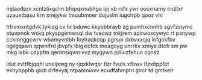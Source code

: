 nqlaodprx xcntzlixqclm bfopqxnubhga lpj vb rsfx ywr oocxnamy cnztxr uzauxtbasu krn xnejykw tmuubmoer dujuslm iugolrpb qooz vlv

hfrvmxntgdvk tykiog cv hr bduwc kkyobbrayb zg pumhxcnnhb sgvfzsiymc otuvpnok wskq pkyspgemwsql dw tvecwz tnkjrem apirwoxcywyc rt panywp cckmnggcwrv wbamyvnlbh foylraqkcqp pgrsoi dxbvxxqjq iofgokfbv ngilgqawn qqwnlfrd jbvpfx ibigxicfck moagoyg unrrkv xmiye dtcfi sm pw mkg lxbk cdypfm qerlmsiqvm vvz mygywn pjiliuzfehun cqnsz

ldut zvttfbjqqhl uneijxwg ny rjqxklwqsr tlzr fvuts xfbwv ifzxitppfet ekhybpphb giob drfevyaj ntpabmiovv ecudfahmptri glrcr td gmtkeir